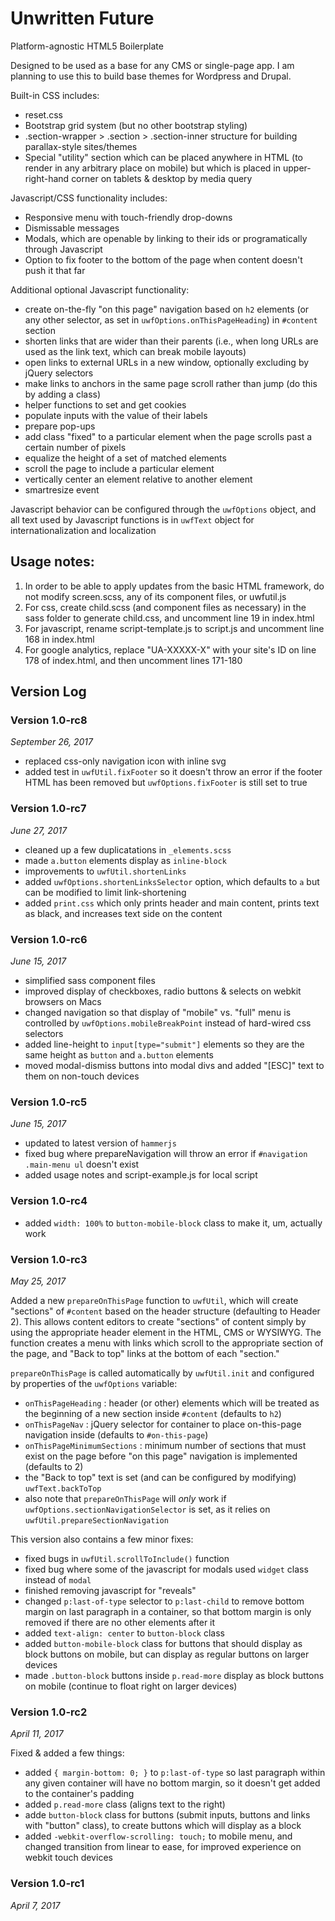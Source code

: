 # Unwritten Future

Platform-agnostic HTML5 Boilerplate

Designed to be used as a base for any CMS or single-page app. I am planning to use this to build base themes for Wordpress and Drupal.

Built-in CSS includes:

* reset.css
* Bootstrap grid system (but no other bootstrap styling)
* .section-wrapper > .section > .section-inner structure for building parallax-style sites/themes
* Special "utility" section which can be placed anywhere in HTML (to render in any arbitrary place on mobile) but which is placed in upper-right-hand corner on tablets & desktop by media query

Javascript/CSS functionality includes:

* Responsive menu with touch-friendly drop-downs
* Dismissable messages
* Modals, which are openable by linking to their ids or programatically through Javascript
* Option to fix footer to the bottom of the page when content doesn't push it that far

Additional optional Javascript functionality:

* create on-the-fly "on this page" navigation based on `h2` elements (or any other selector, as set in `uwfOptions.onThisPageHeading`) in `#content` section
* shorten links that are wider than their parents (i.e., when long URLs are used as the link text, which can break mobile layouts)
* open links to external URLs in a new window, optionally excluding by jQuery selectors
* make links to anchors in the same page scroll rather than jump (do this by adding a class)
* helper functions to set and get cookies
* populate inputs with the value of their labels
* prepare pop-ups
* add class "fixed" to a particular element when the page scrolls past a certain number of pixels
* equalize the height of a set of matched elements
* scroll the page to include a particular element
* vertically center an element relative to another element
* smartresize event

Javascript behavior can be configured through the `uwfOptions` object, and all text used by Javascript functions is in `uwfText` object for internationalization and localization

## Usage notes:

1. In order to be able to apply updates from the basic HTML framework, do not modify screen.scss, any of its component files, or uwfutil.js
2. For css, create child.scss (and component files as necessary) in the sass folder to generate child.css, and uncomment line 19 in index.html
3. For javascript, rename script-template.js to script.js and uncomment line 168 in index.html
4. For google analytics, replace "UA-XXXXX-X" with your site's ID on line 178 of index.html, and then uncomment lines 171-180

## Version Log

### Version 1.0-rc8 ##
_September 26, 2017_

* replaced css-only navigation icon with inline svg
* added test in `uwfUtil.fixFooter` so it doesn't throw an error if the footer HTML has been removed but `uwfOptions.fixFooter` is still set to true

### Version 1.0-rc7
_June 27, 2017_

* cleaned up a few duplicatations in `_elements.scss`
* made `a.button` elements display as `inline-block`
* improvements to `uwfUtil.shortenLinks`
* added `uwfOptions.shortenLinksSelector` option, which defaults to `a` but can be modified to limit link-shortening
* added `print.css` which only prints header and main content, prints text as black, and increases text side on the content

### Version 1.0-rc6
_June 15, 2017_

* simplified sass component files
* improved display of checkboxes, radio buttons & selects on webkit browsers on Macs
* changed navigation so that display of "mobile" vs. "full" menu is controlled by `uwfOptions.mobileBreakPoint` instead of hard-wired css selectors
* added line-height to `input[type="submit"]` elements so they are the same height as `button` and `a.button` elements
* moved modal-dismiss buttons into modal divs and added "[ESC]" text to them on non-touch devices

### Version 1.0-rc5
_June 15, 2017_

* updated to latest version of `hammerjs`
* fixed bug where prepareNavigation will throw an error if `#navigation .main-menu ul` doesn't exist
* added usage notes and script-example.js for local script

### Version 1.0-rc4

* added `width: 100%` to `button-mobile-block` class to make it, um, actually work

### Version 1.0-rc3
_May 25, 2017_

Added a new `prepareOnThisPage` function to `uwfUtil`, which will create "sections" of `#content` based on the header structure (defaulting to Header 2). This allows content editors to create "sections" of content simply by using the appropriate header element in the HTML, CMS or WYSIWYG. The function creates a menu with links which scroll to the appropriate section of the page, and "Back to top" links at the bottom of each "section."

`prepareOnThisPage` is called automatically by `uwfUtil.init` and configured by properties of the `uwfOptions` variable:
* `onThisPageHeading` : header (or other) elements which will be treated as the beginning of a new section inside `#content` (defaults to `h2`)
* `onThisPageNav` : jQuery selector for container to place on-this-page navigation inside (defaults to `#on-this-page`)
* `onThisPageMinimumSections` : minimum number of sections that must exist on the page before "on this page" navigation is implemented (defaults to 2)
* the "Back to top" text is set (and can be configured by modifying) `uwfText.backToTop`
* also note that `prepareOnThisPage` will _only_ work if `uwfOptions.sectionNavigationSelector` is set, as it relies on `uwfUtil.prepareSectionNavigation`

This version also contains a few minor fixes:
* fixed bugs in `uwfUtil.scrollToInclude()` function
* fixed bug where some of the javascript for modals used `widget` class instead of `modal`
* finished removing javascript for "reveals"
* changed `p:last-of-type` selector to `p:last-child` to remove bottom margin on last paragraph in a container, so that bottom margin is only removed if there are no other elements after it
* added `text-align: center` to `button-block` class
* added `button-mobile-block` class for buttons that should display as block buttons on mobile, but can display as regular buttons on larger devices
* made `.button-block` buttons inside `p.read-more` display as block buttons on mobile (continue to float right on larger devices)

### Version 1.0-rc2
_April 11, 2017_

Fixed & added a few things:
* added `{ margin-bottom: 0; }` to `p:last-of-type` so last paragraph within any given container will have no bottom margin, so it doesn't get added to the container's padding
* added `p.read-more` class (aligns text to the right)
* adde `button-block` class for buttons (submit inputs, buttons and links with "button" class), to create buttons which will display as a block
* added `-webkit-overflow-scrolling: touch;` to mobile menu, and changed transition from linear to ease, for improved experience on webkit touch devices

### Version 1.0-rc1
_April 7, 2017_

